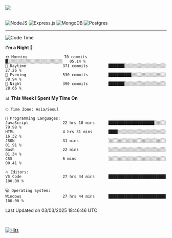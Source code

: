 ![](https://github-readme-stats.vercel.app/api?username=hqnseung&theme=dark&show_icons=true&hide_border=false&include_all_commits=false&count_private=true) <br/><br/>

![NodeJS](https://img.shields.io/badge/node.js-6DA55F?style=for-the-badge&logo=node.js&logoColor=white) 
![Express.js](https://img.shields.io/badge/express.js-%23404d59.svg?style=for-the-badge&logo=express&logoColor=%2361DAFB) ![MongoDB](https://img.shields.io/badge/MongoDB-%234ea94b.svg?style=for-the-badge&logo=mongodb&logoColor=white) ![Postgres](https://img.shields.io/badge/postgres-%23316192.svg?style=for-the-badge&logo=postgresql&logoColor=white)

---


<!--START_SECTION:waka-->
![Code Time](http://img.shields.io/badge/Code%20Time-228%20hrs%2018%20mins-blue)

**I'm a Night 🦉** 

```text
🌞 Morning                70 commits          █░░░░░░░░░░░░░░░░░░░░░░░░   05.14 % 
🌆 Daytime                371 commits         ███████░░░░░░░░░░░░░░░░░░   27.26 % 
🌃 Evening                530 commits         ██████████░░░░░░░░░░░░░░░   38.94 % 
🌙 Night                  390 commits         ███████░░░░░░░░░░░░░░░░░░   28.66 % 
```


📊 **This Week I Spent My Time On** 

```text
🕑︎ Time Zone: Asia/Seoul

💬 Programming Languages: 
JavaScript               22 hrs 10 mins      ████████████████████░░░░░   79.98 % 
HTML                     4 hrs 31 mins       ████░░░░░░░░░░░░░░░░░░░░░   16.32 % 
JSON                     31 mins             ░░░░░░░░░░░░░░░░░░░░░░░░░   01.91 % 
Bash                     22 mins             ░░░░░░░░░░░░░░░░░░░░░░░░░   01.34 % 
CSS                      6 mins              ░░░░░░░░░░░░░░░░░░░░░░░░░   00.41 % 

🔥 Editors: 
VS Code                  27 hrs 44 mins      █████████████████████████   100.00 % 

💻 Operating System: 
Windows                  27 hrs 44 mins      █████████████████████████   100.00 % 
```


 Last Updated on 03/03/2025 18:46:46 UTC
<!--END_SECTION:waka-->

<br>

[![Hits](https://hits.seeyoufarm.com/api/count/incr/badge.svg?url=https%3A%2F%2Fgithub.com%2Fhqnseung&count_bg=%2379C83D&title_bg=%23555555&icon=&icon_color=%23E7E7E7&title=hits&edge_flat=false)](https://hits.seeyoufarm.com)
